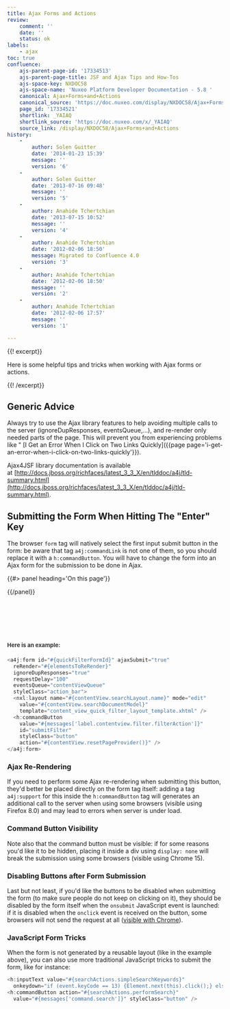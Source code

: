 ```yaml
---
title: Ajax Forms and Actions
review:
    comment: ''
    date: ''
    status: ok
labels:
    - ajax
toc: true
confluence:
    ajs-parent-page-id: '17334513'
    ajs-parent-page-title: JSF and Ajax Tips and How-Tos
    ajs-space-key: NXDOC58
    ajs-space-name: 'Nuxeo Platform Developer Documentation - 5.8 '
    canonical: Ajax+Forms+and+Actions
    canonical_source: 'https://doc.nuxeo.com/display/NXDOC58/Ajax+Forms+and+Actions'
    page_id: '17334521'
    shortlink: _YAIAQ
    shortlink_source: 'https://doc.nuxeo.com/x/_YAIAQ'
    source_link: /display/NXDOC58/Ajax+Forms+and+Actions
history:
    - 
        author: Solen Guitter
        date: '2014-01-23 15:39'
        message: ''
        version: '6'
    - 
        author: Solen Guitter
        date: '2013-07-16 09:48'
        message: ''
        version: '5'
    - 
        author: Anahide Tchertchian
        date: '2013-07-15 10:52'
        message: ''
        version: '4'
    - 
        author: Anahide Tchertchian
        date: '2012-02-06 18:50'
        message: Migrated to Confluence 4.0
        version: '3'
    - 
        author: Anahide Tchertchian
        date: '2012-02-06 18:50'
        message: ''
        version: '2'
    - 
        author: Anahide Tchertchian
        date: '2012-02-06 17:57'
        message: ''
        version: '1'

---
```

<div class="row"><div class="column medium-8">{{! excerpt}}

Here is some helpful tips and tricks when working with Ajax forms or actions.

{{! /excerpt}}

## Generic Advice

Always try to use the Ajax library features to help avoiding multiple calls to the server (ignoreDupResponses, eventsQueue,...), and re-render only needed parts of the page. This will prevent you from experiencing problems like " [I Get an Error When I Click on Two Links Quickly]({{page page='i-get-an-error-when-i-click-on-two-links-quickly'}}).

Ajax4JSF library documentation is available at&nbsp;[http://docs.jboss.org/richfaces/latest_3_3_X/en/tlddoc/a4j/tld-summary.html](http://docs.jboss.org/richfaces/latest_3_3_X/en/tlddoc/a4j/tld-summary.html).

## Submitting the Form When Hitting The "Enter" Key

The browser&nbsp;`form`&nbsp;tag will natively select the first input submit button in the form: be aware that tag&nbsp;`a4j:commandLink`&nbsp;is not one of them, so you should replace it with a&nbsp;`h:commandButton`. You will have to change the form into an Ajax&nbsp;form for the submission to be done in Ajax.

</div><div class="column medium-4">{{#> panel heading='On this page'}}

{{/panel}}

&nbsp;

&nbsp;

</div></div>

## <span style="color: rgb(51,51,51);font-size: 13.0px;line-height: 21.0px;">Here is an example:</span>

```js
<a4j:form id="#{quickFilterFormId}" ajaxSubmit="true"
  reRender="#{elementsToReRender}"
  ignoreDupResponses="true"
  requestDelay="100"
  eventsQueue="contentViewQueue"
  styleClass="action_bar">
  <nxl:layout name="#{contentView.searchLayout.name}" mode="edit"
    value="#{contentView.searchDocumentModel}"
    template="content_view_quick_filter_layout_template.xhtml" />
  <h:commandButton
    value="#{messages['label.contentview.filter.filterAction']}"
    id="submitFilter"
    styleClass="button"
    action="#{contentView.resetPageProvider()}" />
</a4j:form>

```

### Ajax Re-Rendering

If you need to perform some Ajax&nbsp;re-rendering when submitting this button, they'd better be placed directly on the form tag itself: adding a tag `a4j:support`&nbsp;for this inside the `h:commandButton`&nbsp;tag will generates an additional call to the server when using some browsers (visible using Firefox 8.0) and may lead to errors when server is under load.

### Command Button Visibility

Note also that the command button must be visible: if for some reasons you'd like it to be hidden, placing it inside a div using `display: none`&nbsp;will break the submission using some browsers (visible using Chrome 15).

### Disabling Buttons after Form Submission

Last but not least, if you'd like the buttons to be disabled when submitting the form (to make sure people do not keep on clicking on it), they should be disabled by the form itself when the `onsubmit` JavaScript event is launched: if it is disabled when the `onclick` event is received on the button, some browsers will not send the request at all ([visible with Chrome](http://www.google.com/support/forum/p/Chrome/thread?tid=152f74d4890dc84f&hl=en)).

### JavaScript Form Tricks

When the form is not generated by a reusable layout (like in the example above), you can also use more traditional JavaScript tricks to submit the form, like for instance:

```javascript
<h:inputText value="#{searchActions.simpleSearchKeywords}"
  onkeydown="if (event.keyCode == 13) {Element.next(this).click();} else return true;" />
<h:commandButton action="#{searchActions.performSearch}"
  value="#{messages['command.search']}" styleClass="button" />

```